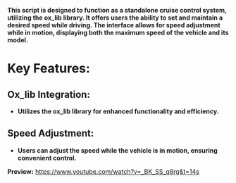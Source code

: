 **This script is designed to function as a standalone cruise control system, utilizing the ox_lib library. It offers users the ability to set and maintain a desired speed while driving. The interface allows for speed adjustment while in motion, displaying both the maximum speed of the vehicle and its model.**

# Key Features:
## Ox_lib Integration:
- **Utilizes the ox_lib library for enhanced functionality and efficiency.**
## Speed Adjustment:
- **Users can adjust the speed while the vehicle is in motion, ensuring convenient control.**

**Preview:** https://www.youtube.com/watch?v=_BK_SS_q8rg&t=14s
